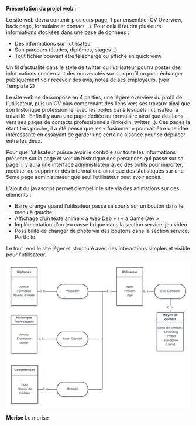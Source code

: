**Présentation du projet web :**

Le site web devra contenir plusieurs page, 1 par ensemble (CV Overview, back page, formulaire et contact ..).
Pour cela il faudra plusieurs informations stockées dans une base de données :
-	Des informations sur l’utilisateur
-	Son parcours (études, diplômes, stages ..)
-	Tout fichier pouvant être téléchargé ou affiché en quick view

Un fil d’actualité dans le style de twitter ou l’utilisateur pourra poster des informations concernant des nouveautés sur son profil ou pour échanger publiquement voir recevoir des avis, notes de ses employeurs. (voir Template 2)

Le site web se décompose en 4 parties, une légère overview du profil de l’utilisateur, puis un CV plus comprenant des liens vers ses travaux ainsi que son historique professionnel avec les boites dans lesquels l’utilisateur a travaillé .
 Enfin il y aura une page dédiée au formulaire ainsi que des liens vers ses pages de contacts professionnels (linkedin, twitter ..).
Ces pages la étant très proche, il a été pensé que les « fusionner » pourrait être une idée intéressante en essayant de garder une certaine aisance pour se déplacer entre les deux. 

Pour que l’utilisateur puisse avoir le contrôle sur toute les informations présente sur la page et voir un historique des personnes qui passe sur sa page, il y aura une interface administrateur avec des outils pour importer, modifier ou supprimer des informations ainsi que des statistiques sur une 5eme page administrateur que seul l’utilisateur peut avoir accès.

L’ajout du javascript permet d’embellir le site via des animations sur des éléments :

- Barre orange quand l’utilisateur passe sa souris sur un bouton dans le menu à gauche.
- Affichage d’un texte animé « a Web Deb » / « a Game Dev »
- Implémentation d’un jeu casse brique dans la section service, jeu vidéo
- Possibilité de changer de photo via des boutons dans la section service, Portfolio.

Le tout rend le site léger et structuré avec des intéractions simples et visible pour l'utilisateur.

![GitHub Logo](/Readme/MCD.png)

**Merise**
Le merise
